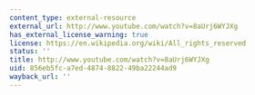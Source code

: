 ```yaml
---
content_type: external-resource
external_url: http://www.youtube.com/watch?v=8aUrj6WYJXg
has_external_license_warning: true
license: https://en.wikipedia.org/wiki/All_rights_reserved
status: ''
title: http://www.youtube.com/watch?v=8aUrj6WYJXg
uid: 856eb5fc-a7ed-4874-8822-49ba22244ad9
wayback_url: ''
---
```

